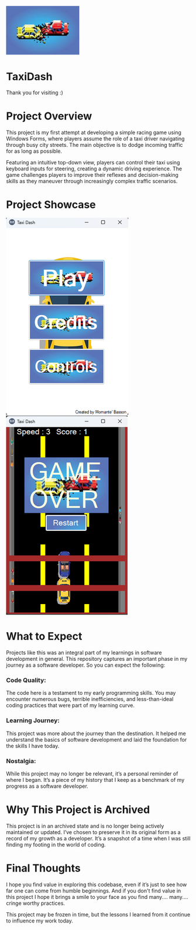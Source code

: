 <img src="/assets/logo.png?raw=true" width="200">

# TaxiDash

Thank you for visiting :)

# Project Overview

This project is my first attempt at developing a simple racing game using Windows Forms, where players assume the role of a taxi driver navigating through busy city streets. The main objective is to dodge incoming traffic for as long as possible.

Featuring an intuitive top-down view, players can control their taxi using keyboard inputs for steering, creating a dynamic driving experience. The game challenges players to improve their reflexes and decision-making skills as they maneuver through increasingly complex traffic scenarios.

# Project Showcase

<img src="/assets/showcase1.png?raw=true">

<img src="/assets/showcase2.png?raw=true">

# What to Expect

Projects like this was an integral part of my learnings in software development in general. This repository captures an important phase in my journey as a software developer. So you can expect the following:

### Code Quality:
The code here is a testament to my early programming skills. You may encounter numerous bugs, terrible inefficiencies, and less-than-ideal coding practices that were part of my learning curve.

### Learning Journey:
This project was more about the journey than the destination. It helped me understand the basics of software development and laid the foundation for the skills I have today.

### Nostalgia:
While this project may no longer be relevant, it’s a personal reminder of where I began. It’s a piece of my history that I keep as a benchmark of my progress as a software developer.

# Why This Project is Archived
This project is in an archived state and is no longer being actively maintained or updated. I’ve chosen to preserve it in its original form as a record of my growth as a developer. It’s a snapshot of a time when I was still finding my footing in the world of coding.

# Final Thoughts
I hope you find value in exploring this codebase, even if it’s just to see how far one can come from humble beginnings. And if you don't find value in this project I hope it brings a smile to your face as you find many.... many.... cringe worthy practices.

This project may be frozen in time, but the lessons I learned from it continue to influence my work today.